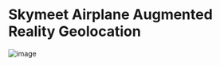 # Skymeet Airplane Augmented Reality Geolocation

![image](https://user-images.githubusercontent.com/39794309/92993188-0ca9bb80-f4f0-11ea-82be-5a464268856d.jpg)
